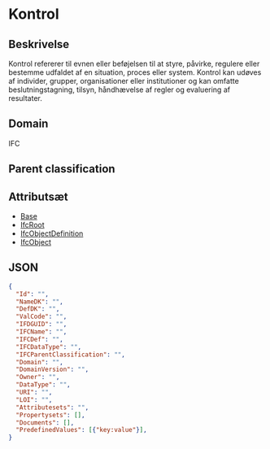 # Kontrol

## Beskrivelse

Kontrol refererer til evnen eller beføjelsen til at styre, påvirke, regulere eller bestemme udfaldet af en situation, proces eller system. Kontrol kan udøves af individer, grupper, organisationer eller institutioner og kan omfatte beslutningstagning, tilsyn, håndhævelse af regler og evaluering af resultater.

## Domain

IFC

## Parent classification

## Attributsæt

- [Base](../../../GroupsOfAttributes/Base.md)
- [IfcRoot](../../../GroupsOfAttributes/IfcRoot.md)
- [IfcObjectDefinition](../../../GroupsOfAttributes/IfcObjectDefinition.md)
- [IfcObject](../../../GroupsOfAttributes/IfcObject.md)

## JSON

```json
{
  "Id": "",
  "NameDK": "",
  "DefDK": "",
  "ValCode": "",
  "IFDGUID": "",
  "IFCName": "",
  "IFCDef": "",
  "IFCDataType": "",
  "IFCParentClassification": "",
  "Domain": "",
  "DomainVersion": "",
  "Owner": "",
  "DataType": "",
  "URI": "",
  "LOI": "",
  "Attributesets": "",
  "Propertysets": [],
  "Documents": [],
  "PredefinedValues": [{"key:value"}],
}
```
